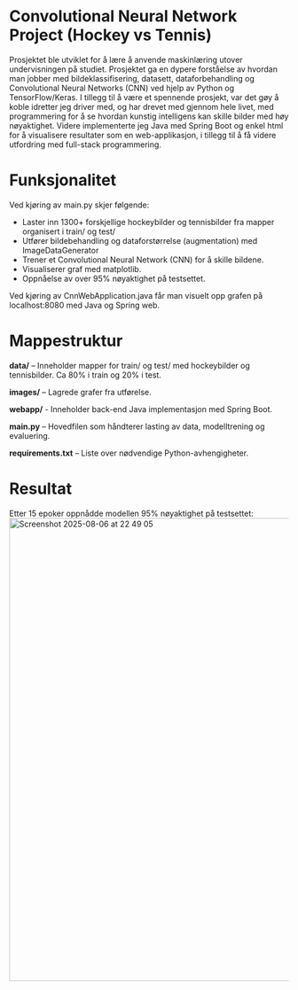 # Convolutional Neural Network Project (Hockey vs Tennis)
Prosjektet ble utviklet for å lære å anvende maskinlæring utover undervisningen på studiet. Prosjektet ga en dypere forståelse av hvordan man jobber med bildeklassifisering, datasett, dataforbehandling og Convolutional Neural Networks (CNN) ved hjelp av Python og TensorFlow/Keras. I tillegg til å være et spennende prosjekt, var det gøy å koble idretter jeg driver med, og har drevet med gjennom hele livet, med programmering for å se hvordan kunstig intelligens kan skille bilder med høy nøyaktighet. Videre implementerte jeg Java med Spring Boot og enkel html for å visualisere resultater som en web-applikasjon, i tillegg til å få videre utfordring med full-stack programmering.

# Funksjonalitet
Ved kjøring av main.py skjer følgende:
- Laster inn 1300+ forskjellige hockeybilder og tennisbilder fra mapper organisert i train/ og test/
- Utfører bildebehandling og dataforstørrelse (augmentation) med ImageDataGenerator
- Trener et Convolutional Neural Network (CNN) for å skille bildene.
- Visualiserer graf med matplotlib.
- Oppnåelse av over 95% nøyaktighet på testsettet.

Ved kjøring av CnnWebApplication.java får man visuelt opp grafen på localhost:8080 med Java og Spring web.

# Mappestruktur
**data/** – Inneholder mapper for train/ og test/ med hockeybilder og tennisbilder. Ca 80% i train og 20% i test.

**images/** – Lagrede grafer fra utførelse.

**webapp/** - Inneholder back-end Java implementasjon med Spring Boot.

**main.py** – Hovedfilen som håndterer lasting av data, modelltrening og evaluering.

**requirements.txt** – Liste over nødvendige Python-avhengigheter.

# Resultat
Etter 15 epoker oppnådde modellen 95% nøyaktighet på testsettet:
<img width="1680" height="836" alt="Screenshot 2025-08-06 at 22 49 05" src="https://github.com/user-attachments/assets/85ce5569-0c3a-41e5-a80f-b023000ea193" />

